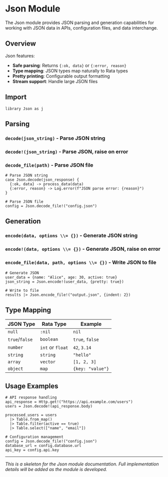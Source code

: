 # Json Module

The Json module provides JSON parsing and generation capabilities for working with JSON data in APIs, configuration files, and data interchange.

## Overview

Json features:
- **Safe parsing**: Returns `{:ok, data}` or `{:error, reason}`
- **Type mapping**: JSON types map naturally to Rata types
- **Pretty printing**: Configurable output formatting
- **Stream support**: Handle large JSON files

## Import

```rata
library Json as j
```

## Parsing

### `decode(json_string)` - Parse JSON string
### `decode!(json_string)` - Parse JSON, raise on error
### `decode_file(path)` - Parse JSON file

```rata
# Parse JSON string
case Json.decode(json_response) {
  {:ok, data} -> process_data(data)
  {:error, reason} -> Log.error(f"JSON parse error: {reason}")
}

# Parse JSON file
config = Json.decode_file!("config.json")
```

## Generation

### `encode(data, options \\= {})` - Generate JSON string
### `encode!(data, options \\= {})` - Generate JSON, raise on error
### `encode_file(data, path, options \\= {})` - Write JSON to file

```rata
# Generate JSON
user_data = {name: "Alice", age: 30, active: true}
json_string = Json.encode!(user_data, {pretty: true})

# Write to file
results |> Json.encode_file!("output.json", {indent: 2})
```

## Type Mapping

| JSON Type | Rata Type | Example |
|-----------|-----------|----------|
| `null` | `:nil` | `nil` |
| `true`/`false` | `boolean` | `true`, `false` |
| `number` | `int` or `float` | `42`, `3.14` |
| `string` | `string` | `"hello"` |
| `array` | `vector` | `[1, 2, 3]` |
| `object` | `map` | `{key: "value"}` |

## Usage Examples

```rata
# API response handling
api_response = Http.get!("https://api.example.com/users")
users = Json.decode!(api_response.body)

processed_users = users
  |> Table.from_map()
  |> Table.filter(active == true)
  |> Table.select(["name", "email"])

# Configuration management
config = Json.decode_file!("config.json")
database_url = config.database.url
api_key = config.api.key
```

---

*This is a skeleton for the Json module documentation. Full implementation details will be added as the module is developed.*